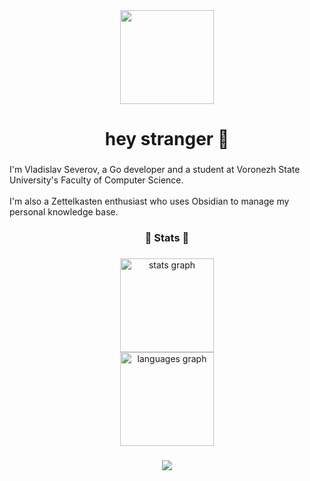 <div align="center">
  <img height="150" src="https://art.ngfiles.com/images/1442000/1442802_amni3d_3d-among-us-gifs.gif?f1601359412](https://c.tenor.com/e-J8oTNjGvEAAAAC/tenor.gif
winton)"/>
</div>

###

<h1 align="center">hey stranger 👋</h1>

###

<p align="left">I'm Vladislav Severov, a Go developer and a student at Voronezh State University's Faculty of Computer Science. <br><br>I'm also a Zettelkasten enthusiast who uses Obsidian to manage my personal knowledge base.</p>

###

<h3 align="Center">🥶 Stats 🥶</h3>

###

<div align="center">
  <img src="https://nirzak-streak-stats.vercel.app/?user=lein3000zzz&theme=dark&hide_border=false" height="150" alt="stats graph"/> <br>
  <img src="https://github-readme-stats.vercel.app/api/top-langs/?username=lein3000zzz&theme=dark&hide_border=false&include_all_commits=true&count_private=true&layout=compact" height="150" alt="languages graph" />
</div>

###

<div align="center">
  <img src="https://visitor-badge.laobi.icu/badge?page_id=lein3000zzz.lein3000zzz&"  />
</div>

###
